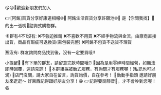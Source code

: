 😘😉🎉歡迎新朋友們加入

👉[阿銘]百貨分享好康道相報🌐💍
阿銘生活百貨分享許願池🌐💍
是【你問我找】🔎的出一張嘴💋諮詢式購物群。

☀️群有4不1沒有:
❌不強迫推銷
❌不喜歡不用買
❌不經手物流與金流，由廠商直接出貨，商品有瑕疵可退換貨(需包裝完整)
❌阿銘不包貨不送貨不理貨

🈚️沒有:
群友詢問商品找到後，沒有一定要買哦‼️

小提醒🔔
🍄有下單的群友，請留意完款時間哦⏰
🍄因為是用零碎時間經營，如無法即時回覆，還請見諒！
🍄本群組採被動式服務，有詢問才有服務喔！(私訊也可以滴)
🍄店門沒關，請大家自在留言，詢貨詢價，自在參考！
🍄動動手指頭 邀請好朋友來逛逛～
好東西記得跟好朋友分享！😁
👉記得要關靜音🔕，才不會吵到您喔！😆
